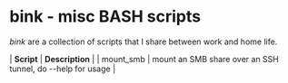 # bink - misc BASH scripts

_bink_ are a collection of scripts that I share between work and
home life.

| **Script** | **Description** |
| mount_smb | mount an SMB share over an SSH tunnel, do --help for usage |
